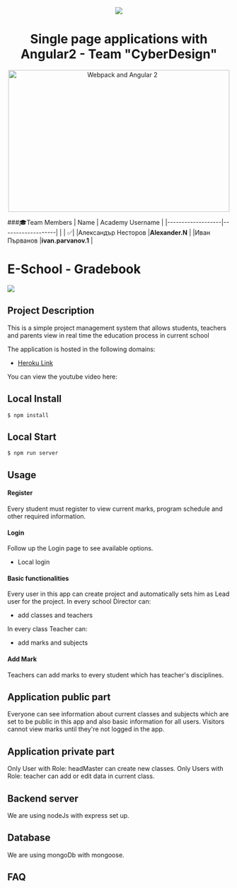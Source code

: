 <p align="center">
<a href="http://academy.telerik.com/">
<img src="https://camo.githubusercontent.com/08ecbe7b67d65cc7c6990787e2836b27b4296f2d/68747470733a2f2f7261772e6769746875622e636f6d2f666c65787472792f54656c6572696b2d41636164656d792f6d61737465722f50726f6772616d6d696e6725323077697468253230432532332f436f6465732f4f746865722f54656c6572696b2e706e67"/>
</a>

<h1 align="center">Single page applications with Angular2 - Team "CyberDesign"</h1>

<p align="center">
    <img src="https://cloud.githubusercontent.com/assets/1016365/9863762/a84fed4a-5af7-11e5-9dde-d5da01e797e7.png" alt="Webpack and Angular 2" width="500" height="320"/>
</p>

###:mortar_board:Team Members
| Name              | Academy Username      	|
|-------------------|-------------------|
|                   | :white_check_mark:|
|Александър Несторов |__Alexander.N__	        |
|Иван Първанов |__ivan.parvanov.1__	        |

# E-School - Gradebook

<img src="https://tgc-cache.s3.amazonaws.com/images/remote/http_s3.amazonaws.com/tgc-ee2/articles/615_Graduate_Graduation_College_Reuters.jpg"/>

## Project Description  

This is a simple project management system that allows students, teachers and parents view in real time the education process in current school

The application is hosted in the following domains:
- <a href="https://cyber-design.herokuapp.com/">Heroku Link</a>

You can view the youtube video here:

## Local Install
    $ npm install
    
## Local Start
    $ npm run server

## Usage

#### Register

Every student must register to view current marks, program schedule and other required information.

#### Login

Follow up the Login page to see available options.

- Local login

#### Basic functionalities

 Every user in this app can create project and automatically sets him as Lead user for the project.
 In every school Director can:
 
 - add classes and teachers
 
 In every class Teacher can:
 - add marks and subjects

#### Add Mark

Teachers can add marks to every student which has teacher's disciplines.

## Application public part

Everyone can see information about current classes and subjects which are set to be public in this app and also basic information for all users.
Visitors cannot view marks until they're not logged in the app.

## Application private part

Only User with Role: headMaster can create new classes.
Only Users with Role: teacher can add or edit data in current class.

## Backend server

We are using nodeJs with express set up.

## Database

We are using mongoDb with mongoose.

## FAQ

